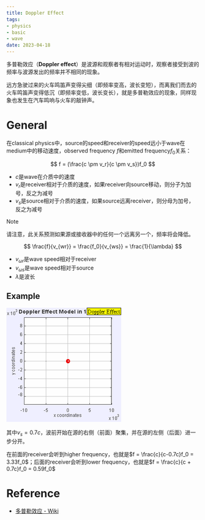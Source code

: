 ```yaml
---
title: Doppler Effect
tags:
- physics
- basic
- wave
date: 2023-04-18
---
```


多普勒效应（**Doppler effect**）是波源和观察者有相对运动时，观察者接受到波的频率与波源发出的频率并不相同的现象。

远方急驶过来的火车鸣笛声变得尖细（即频率变高，波长变短），而离我们而去的火车鸣笛声变得低沉（即频率变低，波长变长），就是多普勒效应的现象，同样现象也发生在汽车鸣响与火车的敲钟声。

# General

在classical physics中，source的speed和receiver的speed远小于wave在medium中的移动速度，observed frequency $f$和emitted frequency$f_0$关系：

$$
f = (\frac{c \pm v_r}{c \pm v_s})f_0
$$
* $c$是wave在介质中的速度
* $v_r$是receiver相对于介质的速度，如果receiver向source移动，则分子为加号，反之为减号
* $v_s$是source相对于介质的速度，如果source远离receiver，则分母为加号，反之为减号

> [!note] 
>  请注意，此关系预测如果源或接收器中的任何一个远离另一个，频率将会降低。

$$
\frac{f}{v_{wr}} = \frac{f_0}{v_{ws}} = \frac{1}{\lambda}
$$
* $v_{\omega r}$是wave speed相对于receiver
* $v_{\omega s}$是wave speed相对于source
* $\lambda$是波长

## Example

![](physics/wave/attachments/Dopplereffectsourcemovingrightatmach0.7.gif)

其中$v_s = 0.7c$，波前开始在源的右侧（前面）聚集，并在源的左侧（后面）进一步分开。

在前面的receiver会听到higher frequency，也就是$f = \frac{c}{c-0.7c}f_0 = 3.33f_0$；后面的receiver会听到lower frequency，也就是$f = \frac{c}{c + 0.7c}f_0 = 0.59f_0$




# Reference

*  [多普勒效应 - Wiki](https://zh.wikipedia.org/wiki/%E5%A4%9A%E6%99%AE%E5%8B%92%E6%95%88%E5%BA%94)